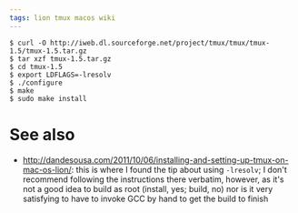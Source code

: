 ```yaml
---
tags: lion tmux macos wiki
---
```


```shell
$ curl -O http://iweb.dl.sourceforge.net/project/tmux/tmux/tmux-1.5/tmux-1.5.tar.gz
$ tar xzf tmux-1.5.tar.gz
$ cd tmux-1.5
$ export LDFLAGS=-lresolv
$ ./configure
$ make
$ sudo make install
```

# See also

-   <http://dandesousa.com/2011/10/06/installing-and-setting-up-tmux-on-mac-os-lion/>: this is where I found the tip about using `-lresolv`; I don't recommend following the instructions there verbatim, however, as it's not a good idea to build as root (install, yes; build, no) nor is it very satisfying to have to invoke GCC by hand to get the build to finish
